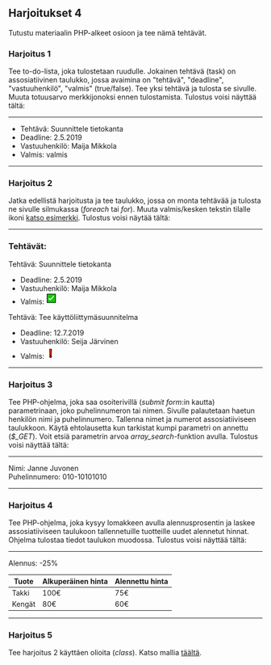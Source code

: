 ## Harjoitukset 4

Tutustu materiaalin PHP-alkeet osioon ja tee nämä tehtävät.

### Harjoitus 1

Tee to-do-lista, joka tulostetaan ruudulle. Jokainen tehtävä (task) on assosiatiivinen taulukko, jossa avaimina on "tehtävä", "deadline", "vastuuhenkilö", "valmis" (true/false). Tee yksi tehtävä ja tulosta se sivulle. Muuta totuusarvo merkkijonoksi ennen tulostamista. Tulostus voisi näyttää tältä:

---

- Tehtävä: Suunnittele tietokanta
- Deadline: 2.5.2019
- Vastuuhenkilö: Maija Mikkola
- Valmis: valmis

---

### Harjoitus 2

Jatka edellistä harjoitusta ja tee taulukko, jossa on monta tehtävää ja tulosta ne sivulle silmukassa (*foreach* tai *for*). Muuta valmis/kesken tekstin tilalle ikoni [katso esimerkki](https://www.w3schools.com/charsets/ref_utf_dingbats.asp). Tulostus voisi näytää tältä:

---

### Tehtävät:

Tehtävä: Suunnittele tietokanta
- Deadline: 2.5.2019
- Vastuuhenkilö: Maija Mikkola
- Valmis: ![valmis](./img/ok.PNG)

Tehtävä: Tee käyttöliittymäsuunnitelma
- Deadline: 12.7.2019
- Vastuuhenkilö: Seija Järvinen
- Valmis: ![valmis](./img/NOK.PNG)

---

### Harjoitus 3

Tee PHP-ohjelma, joka saa osoiterivillä (*submit form*:in kautta) parametrinaan, joko puhelinnumeron tai nimen. Sivulle palautetaan haetun henkilön nimi ja puhelinnumero. Tallenna nimet ja numerot assosiatiiviseen taulukkoon. Käytä ehtolausetta kun tarkistat kumpi parametri on annettu  (*$_GET*). Voit etsiä parametrin arvoa *array_search*-funktion avulla.
Tulostus voisi näyttää tältä:

---

Nimi: Janne Juvonen <br>
Puhelinnumero: 010-10101010

---

### Harjoitus 4

Tee PHP-ohjelma, joka kysyy lomakkeen avulla alennusprosentin ja laskee assosiatiiviseen taulukoon tallennetuille tuotteille uudet alennetut hinnat. Ohjelma tulostaa tiedot taulukon muodossa. Tulostus voisi näyttää tältä:

---

Alennus: -25%

| Tuote  | Alkuperäinen hinta | Alennettu hinta |
| --- | --- | --- |
| Takki  | 100€  | 75€ |
| Kengät  | 80€  | 60€ |

---

### Harjoitus 5

Tee harjoitus 2 käyttäen olioita (*class*). Katso mallia [täältä](https://otredu.github.io/js-php/php-jatko.html).